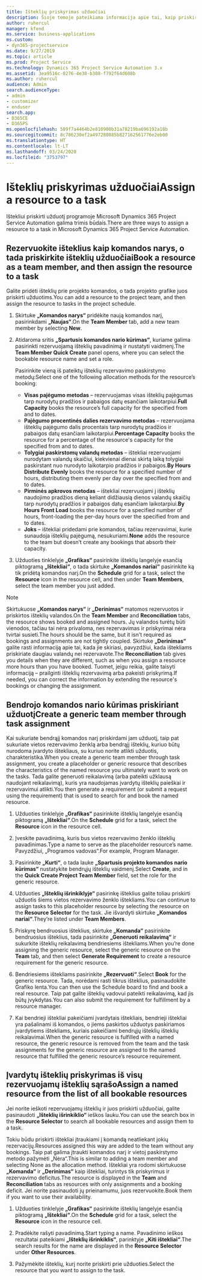```yaml
---
title: Išteklių priskyrimas užduočiai
description: Šioje temoje pateikiama informacija apie tai, kaip priskirti išteklius užduotims.
author: ruhercul
manager: kfend
ms.service: business-applications
ms.custom:
- dyn365-projectservice
ms.date: 9/27/2019
ms.topic: article
ms.prod: Project Service
ms.technology: Dynamics 365 Project Service Automation 3.x
ms.assetid: 3ea9516c-0276-4e30-b308-f792f64d608b
ms.author: ruhercul
audience: Admin
search.audienceType:
- admin
- customizer
- enduser
search.app:
- D365CE
- D365PS
ms.openlocfilehash: 509f7a4464b2e810900b31a78219ba696192a18b
ms.sourcegitcommit: 8c786230ef2a497280885b827162561776e2eb00
ms.translationtype: HT
ms.contentlocale: lt-LT
ms.lasthandoff: 03/24/2020
ms.locfileid: "3753797"
---
```

# <a name="assign-a-resource-to-a-task"></a><span data-ttu-id="82555-103">Išteklių priskyrimas užduočiai</span><span class="sxs-lookup"><span data-stu-id="82555-103">Assign a resource to a task</span></span>

<span data-ttu-id="82555-104">Ištekliui priskirti užduotį programoje Microsoft Dynamics 365 Project Service Automation galima trimis būdais.</span><span class="sxs-lookup"><span data-stu-id="82555-104">There are three ways to assign a resource to a task in Microsoft Dynamics 365 Project Service Automation.</span></span>

## <a name="book-a-resource-as-a-team-member-and-then-assign-the-resource-to-a-task"></a><span data-ttu-id="82555-105">Rezervuokite išteklius kaip komandos narys, o tada priskirkite išteklių užduočiai</span><span class="sxs-lookup"><span data-stu-id="82555-105">Book a resource as a team member, and then assign the resource to a task</span></span>

<span data-ttu-id="82555-106">Galite pridėti išteklių prie projekto komandos, o tada projekto grafike juos priskirti užduotims.</span><span class="sxs-lookup"><span data-stu-id="82555-106">You can add a resource to the project team, and then assign the resource to tasks in the project schedule.</span></span>

1. <span data-ttu-id="82555-107">Skirtuke **„Komandos narys“** pridėkite naują komandos narį, pasirinkdami **„Naujas“**.</span><span class="sxs-lookup"><span data-stu-id="82555-107">On the **Team Member** tab, add a new team member by selecting **New**.</span></span> 

2. <span data-ttu-id="82555-108">Atidaroma sritis **„Spartusis komandos nario kūrimas“**, kuriame galima pasirinkti rezervuojamą išteklių pavadinimą ir nustatyti vaidmenį.</span><span class="sxs-lookup"><span data-stu-id="82555-108">The **Team Member Quick Create** panel opens, where you can select the bookable resource name and set a role.</span></span> 

    <span data-ttu-id="82555-109">Pasirinkite vieną iš pateiktų išteklių rezervavimo paskirstymo metodų:</span><span class="sxs-lookup"><span data-stu-id="82555-109">Select one of the following allocation methods for the resource’s booking:</span></span>

    - <span data-ttu-id="82555-110">**Visas pajėgumo metodas** – rezervuojamas visas išteklių pajėgumas tarp nurodytų pradžios ir pabaigos datų esančiam laikotarpiui.</span><span class="sxs-lookup"><span data-stu-id="82555-110">**Full Capacity** books the resource’s full capacity for the specified from and to dates.</span></span>
    - <span data-ttu-id="82555-111">**Pajėgumo procentinės dalies rezervavimo metodas** – rezervuojama išteklių pajėgumo dalis procentais tarp nurodytų pradžios ir pabaigos datų esančiam laikotarpiui.</span><span class="sxs-lookup"><span data-stu-id="82555-111">**Percentage Capacity** books the resource for a percentage of the resource's capacity for the specified from and to dates.</span></span>
    - <span data-ttu-id="82555-112">**Tolygiai paskirstomų valandų metodas** – ištekliai rezervuojami nurodytam valandų skaičiui, kiekvienai dienai skirtą laiką tolygiai paskirstant nuo nurodyto laikotarpio pradžios ir pabaigos.</span><span class="sxs-lookup"><span data-stu-id="82555-112">**By Hours Distribute Evenly** books the resource for a specified number of hours, distributing them evenly per day over the specified from and to dates.</span></span>
    - <span data-ttu-id="82555-113">**Pirminės apkrovos metodas** – ištekliai rezervuojami į išteklių naudojimo pradžios dieną keliant didžiausią dienos valandų skaičių tarp nurodytų pradžios ir pabaigos datų esančiam laikotarpiui.</span><span class="sxs-lookup"><span data-stu-id="82555-113">**By Hours Front Load** books the resource for a specified number of hours, front-loading the per-day hours over the specified from and to dates.</span></span>
    - <span data-ttu-id="82555-114">**Joks** – ištekliai pridedami prie komandos, tačiau rezervavimai, kurie sunaudoja išteklių pajėgumą, nesukuriami.</span><span class="sxs-lookup"><span data-stu-id="82555-114">**None** adds the resource to the team but doesn’t create any bookings that absorb their capacity.</span></span>

3. <span data-ttu-id="82555-115">Užduoties tinklelyje **„Grafikas“** pasirinkite išteklių langelyje esančią piktogramą **„Ištekliai“**, o tada skirtuke **„Komandos nariai“** pasirinkite ką tik pridėtą komandos narį.</span><span class="sxs-lookup"><span data-stu-id="82555-115">On the **Schedule** grid for a task, select the **Resource** icon in the resource cell, and then under **Team Members**, select the team member you just added.</span></span> 

> [!NOTE]
> <span data-ttu-id="82555-116">Skirtukuose **„Komandos narys“** ir **„Derinimas“** matomos rezervuotos ir priskirtos išteklių valandos.</span><span class="sxs-lookup"><span data-stu-id="82555-116">On the **Team Member** and **Reconciliation** tabs, the resource shows booked and assigned hours.</span></span> <span data-ttu-id="82555-117">Jų valandos turėtų būti vienodos, tačiau tai nėra privaloma, nes rezervavimas ir priskyrimai nėra tvirtai susieti.</span><span class="sxs-lookup"><span data-stu-id="82555-117">The hours should be the same, but it isn't required as bookings and assignments are not tightly coupled.</span></span> <span data-ttu-id="82555-118">Skirtuke **„Derinimas“** galite rasti informaciją apie tai, kada jie skiriasi, pavyzdžiui, kada ištekliams priskiriate daugiau valandų nei rezervavote.</span><span class="sxs-lookup"><span data-stu-id="82555-118">The **Reconciliation** tab gives you details when they are different, such as when you assign a resource more hours than you have booked.</span></span> <span data-ttu-id="82555-119">Tuomet, jeigu reikia, galite taisyti informaciją – prailginti išteklių rezervavimą arba pakeisti priskyrimą.</span><span class="sxs-lookup"><span data-stu-id="82555-119">If needed, you can correct the information by extending the resource's bookings or changing the assignment.</span></span>

## <a name="create-a-generic-team-member-through-task-assignment"></a><span data-ttu-id="82555-120">Bendrojo komandos nario kūrimas priskiriant užduotį</span><span class="sxs-lookup"><span data-stu-id="82555-120">Create a generic team member through task assignment</span></span>

<span data-ttu-id="82555-121">Kai sukuriate bendrąjį komandos narį priskirdami jam užduotį, taip pat sukuriate vietos rezervavimo ženklą arba bendrąjį išteklių, kuriuo būtų nurodoma įvardyto ištekliaus, su kuriuo norite atlikti užduotis, charakteristika.</span><span class="sxs-lookup"><span data-stu-id="82555-121">When you create a generic team member through task assignment, you create a placeholder or generic resource that describes the characteristics of the named resource you ultimately want to work on the tasks.</span></span> <span data-ttu-id="82555-122">Tada galite generuoti reikalavimą (arba pateikti užklausą naudojant reikalavimą), kuris yra naudojamas įvardytų išteklių paieškai ir rezervavimui atlikti.</span><span class="sxs-lookup"><span data-stu-id="82555-122">You then generate a requirement (or submit a request using the requirement) that is used to search for and book the named resource.</span></span>

1. <span data-ttu-id="82555-123">Užduoties tinklelyje **„Grafikas“** pasirinkite išteklių langelyje esančią piktogramą **„Ištekliai“**.</span><span class="sxs-lookup"><span data-stu-id="82555-123">On the **Schedule** grid for a task, select the **Resource** icon in the resource cell.</span></span>

2. <span data-ttu-id="82555-124">Įveskite pavadinimą, kuris bus vietos rezervavimo ženklo išteklių pavadinimas.</span><span class="sxs-lookup"><span data-stu-id="82555-124">Type a name to serve as the placeholder resource’s name.</span></span> <span data-ttu-id="82555-125">Pavyzdžiui, „Programos vadovas“.</span><span class="sxs-lookup"><span data-stu-id="82555-125">For example, Program Manager.</span></span>

3. <span data-ttu-id="82555-126">Pasirinkite **„Kurti“**, o tada lauke **„Spartusis projekto komandos nario kūrimas“** nustatykite bendrųjų išteklių vaidmenį.</span><span class="sxs-lookup"><span data-stu-id="82555-126">Select **Create**, and in the **Quick Create Project Team Member** field, set the role for the generic resource.</span></span>

4. <span data-ttu-id="82555-127">Užduoties **„Išteklių išrinkiklyje“** pasirinkę išteklius galite toliau priskirti užduotis šiems vietos rezervavimo ženklo ištekliams.</span><span class="sxs-lookup"><span data-stu-id="82555-127">You can continue to assign tasks to this placeholder resource by selecting the resource on the **Resource Selector** for the task.</span></span> <span data-ttu-id="82555-128">Jie išvardyti skirtuke **„Komandos nariai“**.</span><span class="sxs-lookup"><span data-stu-id="82555-128">They’re listed under **Team Members**.</span></span>

5. <span data-ttu-id="82555-129">Priskyrę bendruosius išteklius, skirtuke **„Komanda“** pasirinkite bendruosius išteklius, tada pasirinkite **„Generuoti reikalavimą“** ir sukurkite išteklių reikalavimą bendriesiems ištekliams.</span><span class="sxs-lookup"><span data-stu-id="82555-129">When you’re done assigning the generic resource, select the generic resource on the **Team** tab, and then select **Generate Requirement** to create a resource requirement for the generic resource.</span></span>

6. <span data-ttu-id="82555-130">Bendriesiems ištekliams pasirinkite **„Rezervuoti“**.</span><span class="sxs-lookup"><span data-stu-id="82555-130">Select **Book** for the generic resource.</span></span> <span data-ttu-id="82555-131">Tada, norėdami rasti tikrus išteklius, pasinaudokite Grafiko lenta.</span><span class="sxs-lookup"><span data-stu-id="82555-131">You can then use the Schedule board to find and book a real resource.</span></span> <span data-ttu-id="82555-132">Taip pat galite išteklių vadovui pateikti reikalavimą, kad jis būtų įvykdytas.</span><span class="sxs-lookup"><span data-stu-id="82555-132">You can also submit the requirement for fulfillment by a resource manager.</span></span>

7. <span data-ttu-id="82555-133">Kai bendrieji ištekliai pakeičiami įvardytais ištekliais, bendrieji ištekliai yra pašalinami iš komandos, o jiems paskirtos užduotys paskiriamos įvardytiems ištekliams, kuriais pakeičiami bendrųjų išteklių išteklių reikalavimai.</span><span class="sxs-lookup"><span data-stu-id="82555-133">When the generic resource is fulfilled with a named resource, the generic resource is removed from the team and the task assignments for the generic resource are assigned to the named resource that fulfilled the generic resource’s resource requirement.</span></span>

## <a name="assign-a-named-resource-from-the-list-of-all-bookable-resources"></a><span data-ttu-id="82555-134">Įvardytų išteklių priskyrimas iš visų rezervuojamų išteklių sąrašo</span><span class="sxs-lookup"><span data-stu-id="82555-134">Assign a named resource from the list of all bookable resources</span></span>

<span data-ttu-id="82555-135">Jei norite ieškoti rezervuojamų išteklių ir juos priskirti užduočiai, galite pasinaudoti **„Išteklių išrinkiklio“** ieškos lauku.</span><span class="sxs-lookup"><span data-stu-id="82555-135">You can use the search box in the **Resource Selector** to search all bookable resources and assign them to a task.</span></span>

<span data-ttu-id="82555-136">Tokiu būdu priskirti ištekliai įtraukiami į komandą neatliekant jokių rezervacijų.</span><span class="sxs-lookup"><span data-stu-id="82555-136">Resources assigned this way are added to the team without any bookings.</span></span> <span data-ttu-id="82555-137">Taip pat galima įtraukti komandos narį ir vietoj paskirstymo metodo pažymėti „Nėra“.</span><span class="sxs-lookup"><span data-stu-id="82555-137">This is similar to adding a team member and selecting None as the allocation method.</span></span> <span data-ttu-id="82555-138">Ištekliai yra rodomi skirtukuose **„Komanda“** ir **„Derinimas“** kaip ištekliai, turintys tik priskyrimus ir rezervavimo deficitus.</span><span class="sxs-lookup"><span data-stu-id="82555-138">The resource is displayed in the **Team** and **Reconciliation** tabs as resources with only assignments and a booking deficit.</span></span> <span data-ttu-id="82555-139">Jei norite pasinaudoti jų prieinamumu, juos rezervuokite.</span><span class="sxs-lookup"><span data-stu-id="82555-139">Book them if you want to use their availability.</span></span>

1. <span data-ttu-id="82555-140">Užduoties tinklelyje **„Grafikas“** pasirinkite išteklių langelyje esančią piktogramą **„Ištekliai“**.</span><span class="sxs-lookup"><span data-stu-id="82555-140">On the **Schedule** grid for a task, select the **Resource** icon in the resource cell.</span></span>

2. <span data-ttu-id="82555-141">Pradėkite rašyti pavadinimą.</span><span class="sxs-lookup"><span data-stu-id="82555-141">Start typing a name.</span></span> <span data-ttu-id="82555-142">Pavadinimo ieškos rezultatai pateikiami **„Išteklių išrinkiklis“**, parinktyje **„Kiti ištekliai“**.</span><span class="sxs-lookup"><span data-stu-id="82555-142">The search results for the name are displayed in the **Resource Selector** under **Other Resources**.</span></span>

3. <span data-ttu-id="82555-143">Pažymėkite išteklių, kurį norite priskirti prie užduoties.</span><span class="sxs-lookup"><span data-stu-id="82555-143">Select the resource that you want to assign to the task.</span></span>

